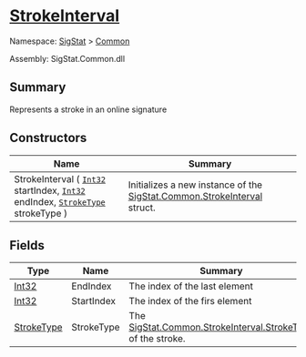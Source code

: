 # [StrokeInterval](./StrokeInterval.md)

Namespace: [SigStat]() > [Common](./README.md)

Assembly: SigStat.Common.dll

## Summary
Represents a stroke in an online signature

## Constructors

| Name | Summary | 
| --- | --- | 
| StrokeInterval ( [`Int32`](https://docs.microsoft.com/en-us/dotnet/api/System.Int32) startIndex, [`Int32`](https://docs.microsoft.com/en-us/dotnet/api/System.Int32) endIndex, [`StrokeType`](./StrokeType.md) strokeType ) | Initializes a new instance of the [SigStat.Common.StrokeInterval](../SigStat/Common/StrokeInterval.md) struct. | 


## Fields

| Type | Name | Summary | 
| --- | --- | --- | 
| [Int32](https://docs.microsoft.com/en-us/dotnet/api/System.Int32) | EndIndex | The index of the last element | 
| [Int32](https://docs.microsoft.com/en-us/dotnet/api/System.Int32) | StartIndex | The index of the firs element | 
| [StrokeType](./StrokeType.md) | StrokeType | The [SigStat.Common.StrokeInterval.StrokeType]() of the stroke. | 


